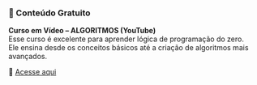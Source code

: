 ### 📌 Conteúdo Gratuito

**Curso em Vídeo – ALGORITMOS (YouTube)**  
Esse curso é excelente para aprender lógica de programação do zero.  
Ele ensina desde os conceitos básicos até a criação de algoritmos mais avançados.  

🔗 [Acesse aqui](https://www.youtube.com/playlist?list=PLHz_AreHm4dmSj0MHol_aoNYCSGFqvfXV)
